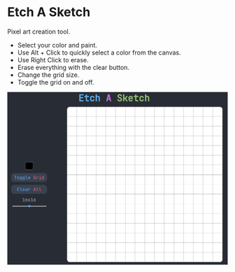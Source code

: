 # Etch A Sketch
Pixel art creation tool.
* Select your color and paint.
* Use Alt + Click to quickly select a color from the canvas.
* Use Right Click to erase.
* Erase everything with the clear button.
* Change the grid size.
* Toggle the grid on and off.

![](EtchASketch.png)
